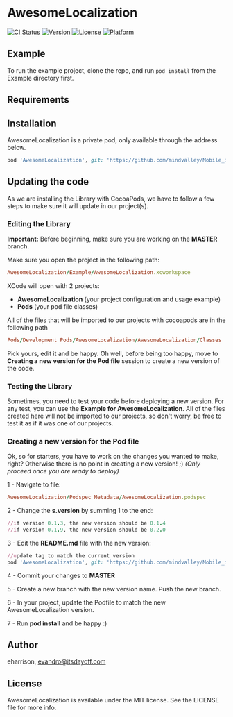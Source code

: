 # AwesomeLocalization

[![CI Status](http://img.shields.io/travis/eharrison/AwesomeLocalization.svg?style=flat)](https://travis-ci.org/eharrison/AwesomeLocalization)
[![Version](https://img.shields.io/cocoapods/v/AwesomeLocalization.svg?style=flat)](http://cocoapods.org/pods/AwesomeLocalization)
[![License](https://img.shields.io/cocoapods/l/AwesomeLocalization.svg?style=flat)](http://cocoapods.org/pods/AwesomeLocalization)
[![Platform](https://img.shields.io/cocoapods/p/AwesomeLocalization.svg?style=flat)](http://cocoapods.org/pods/AwesomeLocalization)

## Example

To run the example project, clone the repo, and run `pod install` from the Example directory first.

## Requirements

## Installation

AwesomeLocalization is a private pod, only available through the address below.

```ruby
pod 'AwesomeLocalization', git: 'https://github.com/mindvalley/Mobile_iOS_Library_AwesomeLocalization.git', tag: '0.1.8'
```

## Updating the code

As we are installing the Library with CocoaPods, we have to follow a few steps to make sure it will update in our project(s).

### Editing the Library

**Important:** Before beginning, make sure you are working on the **MASTER** branch.

Make sure you open the project in the following path:

```ruby
AwesomeLocalization/Example/AwesomeLocalization.xcworkspace
```

XCode will open with 2 projects:
- **AwesomeLocalization** (your project configuration and usage example)
- **Pods** (your pod file classes)

All of the files that will be imported to our projects with cocoapods are in the following path

```ruby
Pods/Development Pods/AwesomeLocalization/AwesomeLocalization/Classes
```

Pick yours, edit it and be happy. Oh well, before being too happy, move to **Creating a new version for the Pod file** session to create a new version of the code.

### Testing the Library

Sometimes, you need to test your code before deploying a new version.
For any test, you can use the **Example for AwesomeLocalization**.
All of the files created here will not be imported to our projects, so don't worry, be free to test it as if it was one of our projects.

### Creating a new version for the Pod file

Ok, so for starters, you have to work on the changes you wanted to make, right? Otherwise there is no point in creating a new version! ;)
*(Only proceed once you are ready to deploy)*

1 - Navigate to file:

```ruby
AwesomeLocalization/Podspec Metadata/AwesomeLocalization.podspec
```

2 - Change the **s.version** by summing 1 to the end:

```ruby
//if version 0.1.3, the new version should be 0.1.4
//if version 0.1.9, the new version should be 0.2.0
```

3 - Edit the **README.md** file with the new version:

```ruby
//update tag to match the current version
pod 'AwesomeLocalization', git: 'https://github.com/mindvalley/Mobile_iOS_Library_AwesomeLocalization.git', tag: '0.1.0'
```

4 - Commit your changes to **MASTER**

5 - Create a new branch with the new version name. Push the new branch.

6 - In your project, update the Podfile to match the new AwesomeLocalization version.

7 - Run **pod install** and be happy :)

## Author

eharrison, evandro@itsdayoff.com

## License

AwesomeLocalization is available under the MIT license. See the LICENSE file for more info.
